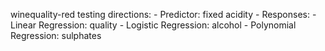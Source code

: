 winequality-red testing directions:
    - Predictor: fixed acidity
    - Responses:
        - Linear Regression: quality
        - Logistic Regression: alcohol
        - Polynomial Regression: sulphates